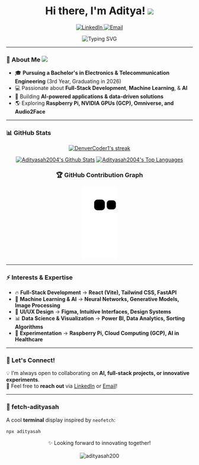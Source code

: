 <h1 align="center">Hi there, I'm Aditya! <img src="https://raw.githubusercontent.com/MartinHeinz/MartinHeinz/master/wave.gif" width="30px"></h1>

<p align="center">
  <a href="https://www.linkedin.com/in/aditya-sah-a302ab22b" target="_blank">
    <img src="https://img.shields.io/badge/-LinkedIn-blue?style=flat&logo=linkedin&logoColor=white" alt="LinkedIn">
  </a>
  <a href="mailto:sahaditya59@gmail.com">
    <img src="https://img.shields.io/badge/-Email-D14836?style=flat&logo=gmail&logoColor=white" alt="Email">
  </a>
</p>

<p align="center">
  <img src="https://readme-typing-svg.demolab.com?font=Ysabeau+SC&pause=1000&color=00FFF&center=true&width=435&lines=Hey+there!+I+am+Aditya+;I'm+an+aspiring+software+developer+from+India" alt="Typing SVG">
</p>

---

### **🚀 About Me** <img src="https://media.giphy.com/media/mGcNjsfWAjY5AEZNw6/giphy.gif" width="50">

- 🎓 **Pursuing a Bachelor's in Electronics & Telecommunication Engineering** (3rd Year, Graduating in 2026)
- 💻 Passionate about **Full-Stack Development**, **Machine Learning**, & **AI**  
- 🚀 Building **AI-powered applications & data-driven solutions**  
- 🌎 Exploring **Raspberry Pi, NVIDIA GPUs (GCP), Omniverse, and Audio2Face**  

---

### **📊 GitHub Stats**
<div align="center">  
  <p>
    <a href="https://github.com/Adityasah2004/github-readme-streak-stats">
      <!-- Use https://streak-stats.demolab.com or self-host with your own Vercel app - visit https://git.io/streak-stats for instructions -->
      <img title="🔥 Get streak stats for your profile at git.io/streak-stats" alt="DenverCoder1's streak" src="https://github-readme-streak-stats-eight.vercel.app/?user=Adityasah2004&theme=monokai-metallian&hide_border=true&short_numbers=true"/>
    </a>
  </p>
  <div>
  <a href="https://github.com/anuraghazra/github-readme-stats"><img alt="Adityasah2004's Github Stats" src="https://denvercoder1-github-readme-stats.vercel.app/api/?username=Adityasah2004&show_icons=true&include_all_commits=true&count_private=true&theme=react&hide_border=true&bg_color=1F222E&title_color=F85D7F&icon_color=F8D866" height="192px"/></a>
  <a href="https://github.com/anuraghazra/github-readme-stats"><img alt="Adityasah2004's Top Languages" src="https://denvercoder1-github-readme-stats.vercel.app/api/top-langs/?username=Adityasah2004&langs_count=8&layout=compact&theme=react&hide_border=true&bg_color=1F222E&title_color=F85D7F&icon_color=F8D866&hide=Jupyter%20Notebook,Roff" height="192px"/></a>
   </div>

### 🏆 GitHub Contribution Graph
![GitHub contribution grid snake animation](./dist/github-contribution-grid-snake.svg)
</div>

---

### **⚡ Interests & Expertise**
- 🔥 **Full-Stack Development** → **React (Vite), Tailwind CSS, FastAPI**  
- 🤖 **Machine Learning & AI** → **Neural Networks, Generative Models, Image Processing**  
- 🎨 **UI/UX Design** → **Figma, Intuitive Interfaces, Design Systems**  
- 📊 **Data Science & Visualization** → **Power BI, Data Analytics, Sorting Algorithms**  
- 🔬 **Experimentation** → **Raspberry Pi, Cloud Computing (GCP), AI in Healthcare**  

---

### **📢 Let's Connect!**
💡 I’m always open to collaborating on **AI, full-stack projects, or innovative experiments**.  
📩 Feel free to **reach out** via [LinkedIn](https://www.linkedin.com/in/aditya-sah-a302ab22b) or [Email](mailto:sahaditya59@gmail.com)!  

---

### **🔗 fetch-adityasah**
A cool **terminal** display inspired by `neofetch`:

```sh
npx adityasah
```

<!---
<details>
  <summary><strong>Important Links</strong></summary>

  <ul>
    <li><a href="https://github.com/Adityasah2004">GitHub</a> - Check out my GitHub profile.</li>
    <li><a href="https://adityasah2004.github.io/Adityasah2004/">Portfolio</a> - Explore my portfolio website.</li>
    <li><a href="https://www.linkedin.com/in/aditya-sah-a302ab22b">LinkedIn</a> - Connect with me on LinkedIn.</li>
    <li><a href="https://drive.google.com/file/d/17RLS3fWOPO1pLcJ4OL_bPIkq3TaZ1cxi/view?usp=drivesdk">Resume</a> - View my resume.</li>
  </ul>

</details>

Let's connect and build amazing things together!

---
## 🤝 Connect with Me

|You can find me on the following platforms:|
| :----------------------------------------------|
| [<img src="https://upload.wikimedia.org/wikipedia/commons/thumb/5/58/Instagram-Icon.png/769px-Instagram-Icon.png" width="20px" height="20px" alt="Instagram">](https://instagram.com/adityasah._?igshid=MzNlNGNkZWQ4Mg==) - Connect with me on Instagram. |
| [<img src="https://png.pngtree.com/png-vector/20221018/ourmid/pngtree-twitter-social-media-round-icon-png-image_6315985.png" width="20px" height="20px" alt="Twitter">](https://twitter.com/_Adityasah?t=2HFex72j-e-xWe7rjEo7Yw&s=08) - Follow me on Twitter. |
| [<img src="https://upload.wikimedia.org/wikipedia/commons/thumb/8/81/LinkedIn_icon.svg/768px-LinkedIn_icon.svg.png" width="20px" height="20px" alt="Blog">](https://www.linkedin.com/in/aditya-sah-a302ab22b) - Visit my LinkedIn for blog, articles, and insights. |


Feel free to reach out to me on any of these platforms. I'm always happy to connect and engage in meaningful discussions.

---

<!-- <details>
<summary><strong>📊 GitHub Statistics</strong></summary>

<div style="display: flex; justify-content: space-between;">
    <img src="https://github-readme-stats.vercel.app/api?username=Adityasah2004&show_icons=true&theme=radical" alt="Aditya's GitHub stats" style="width: 50%;">
    <img src="https://github-readme-stats.vercel.app/api/top-langs/?username=Adityasah2004&layout=donut&theme=radical" alt="Top Langs" style="width: 45%;">
</div>

</details> 


---

## 🚀 Skills

- Programming languages: Python, C++, Java
- Web technologies: HTML, CSS, React, 
- App development: XML, Kotlin
- Databases: Firebase, MySQL
- Tools: Git, GitHub, VS Code, Android Studios, Codesandbox, Figma

---

## 🔭 Projects

### [BodyMind]

- it's an healthcare application for admin and client
- Technologies used: [Android Studios:JAVA, XML]
- [Link to the project repository](https://github.com/Adityasah2004/BodyMind)
- [Live demo ](https://drive.google.com/file/d/1OcAhjl9fg9oh-Ipwj4SJTYDbkZ_fMzOx/view?usp=drivesdk)

### [Instagram Clone]

- made a static clone for instagram
- Technologies used: [CSS, HTML]
- [Link to the project repository](https://github.com/Adityasah2004/Instagram-Clone)
- [Live demo ](https://v68l9t.csb.app)

---

## 🌱 Experience

### [TCET Open-Source]

- Position: UI/UX designer
- Dates: 19/6/2023 - 18/7/2023
- Description: I was an Intern here for a period of 1 month.

---

## 📚 Education

- Degree: Bachelor of Engineering in Electronics and Telecommunication
- Institution: Thakur college of Engineering and Technology
- Year: 2023-2026

---

## 📫 Contact

- Email: sahaditya59@gmail.com
- LinkedIn: [Aditya's LinkedIn Profile](https://www.linkedin.com/in/aditya-sah-a302ab22b)
- Portfolio: [Aditya's Portfolio](https://adityasah2004.github.io/Adityasah2004/)

Feel free to reach out to me for any inquiries or collaboration opportunities. I'm always open to new projects and challenges!
-->
<p align="center">
  ✨ Looking forward to innovating together! <br><br>
  <img src="https://komarev.com/ghpvc/?username=Adityasah2004&label=Profile%20views&color=ff00ff&style=plastic" alt="adityasah200"/>
</p>



